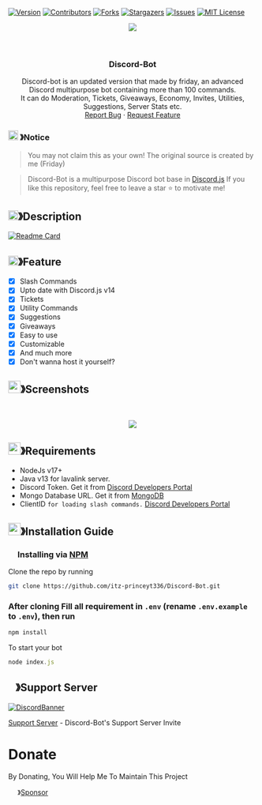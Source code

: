 
[![Version][version-shield]](version-url)
[![Contributors][contributors-shield]][contributors-url]
[![Forks][forks-shield]][forks-url]
[![Stargazers][stars-shield]][stars-url]
[![Issues][issues-shield]][issues-url]
[![MIT License][license-shield]][license-url]
<center><img src="https://capsule-render.vercel.app/api?type=waving&color=gradient&height=200&section=header&text=Discord-Bot&fontSize=80&fontAlignY=35&animation=twinkling&fontColor=gradient" /></center>
<br />
<!-- PROJECT LOGO -->
<br />
<p align="center">
  <a href="https://github.com/itz-princeyt336/Discord-Bot">
  </a>

  <h3 align="center">Discord-Bot</h3>

  <p align="center">
    Discord-bot is an updated version that made by friday, an advanced Discord multipurpose bot containing more than 100 commands.<br> It can do Moderation, Tickets, Giveaways, Economy, Invites, Utilities, Suggestions, Server Stats etc.
    <br />
    <a href="https://github.com/itz-princeyt336/discord-bot/issues">Report Bug</a>
    ·
    <a href="https://github.com/itz-princeyt336/discord-bot/issues">Request Feature</a>
  </p>
</p>

<!-- NOTICE -->

### <img src="https://cdn.discordapp.com/emojis/1055803759831294013.png" width="20px" height="20px"> 》Notice 
> You may not claim this as your own! The original source is created by me (Friday)

> Discord-Bot is a multipurpose Discord bot base in [Discord.js](https://github.com/Discordjs/discordjs)
If you like this repository, feel free to leave a star ⭐ to motivate me!

<!-- ABOUT THE PROJECT -->

## <img src="https://cdn.discordapp.com/emojis/859424401186095114.png" width="20px" height="20px">》Description 
[![Readme Card](https://github-readme-stats.vercel.app/api/pin/?username=itz-princeyt336&repo=Discord-bot&theme=tokyonight)](https://github.com/itz-princeyt336/Discord-bot)
## <img src="https://cdn.discordapp.com/emojis/852881450667081728.gif" width="20px" height="20px">》Feature
- [x] Slash Commands 
- [x] Upto date with Discord.js v14
- [x] Tickets
- [x] Utility Commands
- [x] Suggestions 
- [x] Giveaways 
- [x] Easy to use
- [x] Customizable
- [x] And much more
- [x] Don't wanna host it yourself?
## <img src="https://cdn.discordapp.com/emojis/1028680849195020308.png" width="25px" height="25px">》Screenshots
<br />
<p align="center">
  <a href="https://github.com/itz-princeyt336/discord-bot">
    <img src="https://cdn.discordapp.com/attachments/1195025793957494814/1294935547814481960/image.png?ex=670ecc75&is=670d7af5&hm=7b50c739248df299782f1904bbad2056c1ef849df53b54b690e0492b865ee7b8&">
  </a>
</p>

## <img src="https://cdn.discordapp.com/emojis/1009754836314628146.gif" width="25px" height="25px">》Requirements
- NodeJs v17+
- Java v13 for lavalink server.
- Discord Token. Get it from [Discord Developers Portal](https://discord.com/developers/applications)
- Mongo Database URL. Get it from [MongoDB](https://cloud.mongodb.com/v2/635277bf9f5c7b5620db28a4#clusters)
- ClientID `for loading slash commands.` [Discord Developers Portal](https://discord.com/developers/applications)

## <img src="https://cdn.discordapp.com/emojis/814216203466965052.png" width="25px" height="25px">》Installation Guide

### <img src="https://cdn.discordapp.com/emojis/1028680849195020308.png" width="15px" height="15px"> Installing via [NPM](https://www.npmjs.com/)
Clone the repo by running
```bash
git clone https://github.com/itz-princeyt336/Discord-Bot.git
```
### After cloning Fill all requirement in `.env` **(rename `.env.example` to `.env`)**, then run

```bash
npm install
```
To start your bot 

```js
node index.js
```

## <img src="https://cdn.discordapp.com/emojis/1036083490292244493.png" width="15px" height="15px">》Support Server
[![DiscordBanner](https://invidget.switchblade.xyz/zPjH55uCYt)](https://discord.gg/zPjH55uCYt)

[Support Server](https://discord.gg/zPjH55uCYt) - Discord-Bot's Support Server Invite

# Donate

 By Donating, You Will Help Me To Maintain This Project 

<img src="https://cdn.discordapp.com/emojis/809085860632985630.png" width="15px" height="15px"> 》[Sponsor](https://github.com/sponsors/itz-princeyt336)

[version-shield]: https://img.shields.io/github/package-json/v/itz-princeyt336/Discord-Bot?style=for-the-badge
[version-url]: https://github.com/brblacky/WaveMusic
[contributors-shield]: https://img.shields.io/github/contributors/itz-princeyt336/Discord-Bot.svg?style=for-the-badge
[contributors-url]: https://github.com/itz-princeyt336/Discord-Bot/graphs/contributors
[forks-shield]: https://img.shields.io/github/forks/itz-princeyt336/Discord-Bot.svg?style=for-the-badge
[forks-url]: https://github.com/itz-princeyt336/Discord-Bot/network/members
[stars-shield]: https://img.shields.io/github/stars/itz-princeyt336/Discord-Bot.svg?style=for-the-badge
[stars-url]: https://github.com/itz-princeyt336/Discord-Bot/stargazers
[issues-shield]: https://img.shields.io/github/issues/itz-princeyt336/Discord-Bot.svg?style=for-the-badge
[issues-url]: https://github.com/itz-princeyt336/Discord-Bot/issues
[license-shield]: https://img.shields.io/github/license/itz-princeyt336/Discord-Bot.svg?style=for-the-badge
[license-url]: https://github.com/itz-princeyt336/Discord-Bot/blob/master/LICENSE
